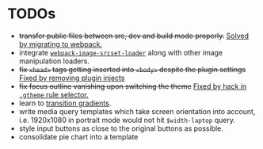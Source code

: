 # TODOs

- <del>transfer public files between src, dev and build mode properly.</del> <ins>Solved by migrating to webpack.</ins>
- integrate [`webpack-image-srcset-loader`](https://github.com/Calvin-LL/webpack-image-srcset-loader) along with other image manipulation loaders.
- <del>fix `<head>` tags getting inserted into `<body>` despite the plugin settings</del> <ins>Fixed by removing plugin injects</ins>
- <del>fix focus outline vanishing upon switching the theme</del> <ins>Fixed by hack in `.gtheme` rule selector.</ins>
- learn to [transition gradients](https://keithjgrant.com/posts/2017/07/transitioning-gradients/).
- write media query templates which take screen orientation into account, i.e. 1920x1080 in portrait mode would not hit `$width-laptop` query.
- style input buttons as close to the original buttons as possible.
- consolidate pie chart into a template